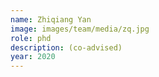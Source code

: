 ```yaml
---
name: Zhiqiang Yan
image: images/team/media/zq.jpg
role: phd
description: (co-advised)
year: 2020
---
```

